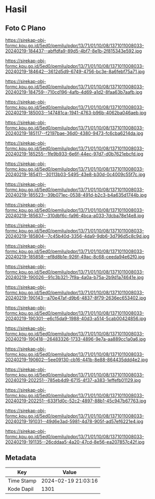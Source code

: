 # Hasil

## Foto C Plano

https://sirekap-obj-formc.kpu.go.id/5ed0/pemilu/pdpr/13/71/01/10/08/1371011008033-20240219-184437--abffdfa9-89d5-4bf7-8e1b-2f815343e592.jpg

https://sirekap-obj-formc.kpu.go.id/5ed0/pemilu/pdpr/13/71/01/10/08/1371011008033-20240219-184642--3612d5d9-6749-4756-bc3e-8a6febf75a71.jpg

https://sirekap-obj-formc.kpu.go.id/5ed0/pemilu/pdpr/13/71/01/10/08/1371011008033-20240219-184759--710cd196-4afb-4d69-a1d2-8faa63b7aafb.jpg

https://sirekap-obj-formc.kpu.go.id/5ed0/pemilu/pdpr/13/71/01/10/08/1371011008033-20240219-185003--147481ca-1941-4763-b96b-4062ba046aeb.jpg

https://sirekap-obj-formc.kpu.go.id/5ed0/pemilu/pdpr/13/71/01/10/08/1371011008033-20240219-185117--f2197bae-36d0-4380-9473-fc6cba6214da.jpg

https://sirekap-obj-formc.kpu.go.id/5ed0/pemilu/pdpr/13/71/01/10/08/1371011008033-20240219-185255--1fe9b933-6e6f-44ec-97d7-d0b7621ebcfd.jpg

https://sirekap-obj-formc.kpu.go.id/5ed0/pemilu/pdpr/13/71/01/10/08/1371011008033-20240219-185411--30113b03-5495-43e8-b30d-0c4009c55f7c.jpg

https://sirekap-obj-formc.kpu.go.id/5ed0/pemilu/pdpr/13/71/01/10/08/1371011008033-20240219-185523--39b071ec-0538-491d-b2c3-b4a635d1744b.jpg

https://sirekap-obj-formc.kpu.go.id/5ed0/pemilu/pdpr/13/71/01/10/08/1371011008033-20240219-185637--310dbf6c-fa96-4bca-a033-7dcba78e14e8.jpg

https://sirekap-obj-formc.kpu.go.id/5ed0/pemilu/pdpr/13/71/01/10/08/1371011008033-20240219-185804--7c45b40d-3356-4da9-9db6-3d796d5c8c9d.jpg

https://sirekap-obj-formc.kpu.go.id/5ed0/pemilu/pdpr/13/71/01/10/08/1371011008033-20240219-185858--ef8d8b1e-926f-49ac-8c68-ceeda94e62f0.jpg

https://sirekap-obj-formc.kpu.go.id/5ed0/pemilu/pdpr/13/71/01/10/08/1371011008033-20240219-190026--91c3b321-7f9a-4a0a-b75a-2b9d1a74641e.jpg

https://sirekap-obj-formc.kpu.go.id/5ed0/pemilu/pdpr/13/71/01/10/08/1371011008033-20240219-190143--a70e47af-d9b6-4837-8f79-2636ec653402.jpg

https://sirekap-obj-formc.kpu.go.id/5ed0/pemilu/pdpr/13/71/01/10/08/1371011008033-20240219-190301--e6c15da9-1988-40d3-a514-5cab00424856.jpg

https://sirekap-obj-formc.kpu.go.id/5ed0/pemilu/pdpr/13/71/01/10/08/1371011008033-20240219-190418--26483326-1733-4896-9e7a-aa889cc1a0a6.jpg

https://sirekap-obj-formc.kpu.go.id/5ed0/pemilu/pdpr/13/71/01/10/08/1371011008033-20240219-190602--5ee09130-cb16-441b-8e88-864435ddd4e2.jpg

https://sirekap-obj-formc.kpu.go.id/5ed0/pemilu/pdpr/13/71/01/10/08/1371011008033-20240219-202251--785eb4d9-6715-4f37-a383-1effefb01129.jpg

https://sirekap-obj-formc.kpu.go.id/5ed0/pemilu/pdpr/13/71/01/10/08/1371011008033-20240219-202251--633f1d0c-52c2-4897-88b1-45c947b67763.jpg

https://sirekap-obj-formc.kpu.go.id/5ed0/pemilu/pdpr/13/71/01/10/08/1371011008033-20240219-191031--49d6e3ad-5981-4d78-905f-ad57ef6221e4.jpg

https://sirekap-obj-formc.kpu.go.id/5ed0/pemilu/pdpr/13/71/01/10/08/1371011008033-20240219-191135--26cddaa5-4a20-47cd-8e56-ea207857c42f.jpg


## Metadata

| Key        | Value               |
| ---------- | ------------------- |
| Time Stamp | 2024-02-19 21:03:16 |
| Kode Dapil | 1301                |



